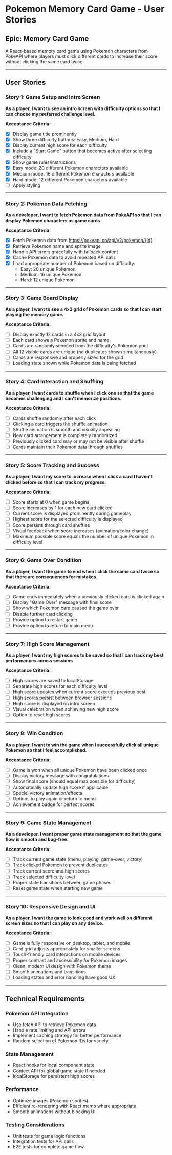 # Pokemon Memory Card Game - User Stories

## Epic: Memory Card Game
A React-based memory card game using Pokemon characters from PokeAPI where players must click different cards to increase their score without clicking the same card twice.

---

## User Stories

### Story 1: Game Setup and Intro Screen
**As a player, I want to see an intro screen with difficulty options so that I can choose my preferred challenge level.**

**Acceptance Criteria:**
- [x] Display game title prominently
- [x] Show three difficulty buttons: Easy, Medium, Hard
- [x] Display current high score for each difficulty
- [x] Include a "Start Game" button that becomes active after selecting difficulty
- [x] Show game rules/instructions
- [x] Easy mode: 20 different Pokemon characters available
- [x] Medium mode: 16 different Pokemon characters available  
- [x] Hard mode: 12 different Pokemon characters available
- [ ] Apply styling

---

### Story 2: Pokemon Data Fetching
**As a developer, I want to fetch Pokemon data from PokeAPI so that I can display Pokemon characters as game cards.**

**Acceptance Criteria:**
- [x] Fetch Pokemon data from https://pokeapi.co/api/v2/pokemon/{id}
- [x] Retrieve Pokemon name and sprite image
- [x] Handle API errors gracefully with fallback content
- [x] Cache Pokemon data to avoid repeated API calls
- [x] Load appropriate number of Pokemon based on difficulty:
  - Easy: 20 unique Pokemon
  - Medium: 16 unique Pokemon  
  - Hard: 12 unique Pokemon

---

### Story 3: Game Board Display
**As a player, I want to see a 4x3 grid of Pokemon cards so that I can start playing the memory game.**

**Acceptance Criteria:**
- [ ] Display exactly 12 cards in a 4x3 grid layout
- [ ] Each card shows a Pokemon sprite and name
- [ ] Cards are randomly selected from the difficulty's Pokemon pool
- [ ] All 12 visible cards are unique (no duplicates shown simultaneously)
- [ ] Cards are responsive and properly sized for the grid
- [ ] Loading state shown while Pokemon data is being fetched

---

### Story 4: Card Interaction and Shuffling
**As a player, I want cards to shuffle when I click one so that the game becomes challenging and I can't memorize positions.**

**Acceptance Criteria:**
- [ ] Cards shuffle randomly after each click
- [ ] Clicking a card triggers the shuffle animation
- [ ] Shuffle animation is smooth and visually appealing
- [ ] New card arrangement is completely randomized
- [ ] Previously clicked card may or may not be visible after shuffle
- [ ] Cards maintain their Pokemon data through shuffles

---

### Story 5: Score Tracking and Success
**As a player, I want my score to increase when I click a card I haven't clicked before so that I can track my progress.**

**Acceptance Criteria:**
- [ ] Score starts at 0 when game begins
- [ ] Score increases by 1 for each new card clicked
- [ ] Current score is displayed prominently during gameplay
- [ ] Highest score for the selected difficulty is displayed
- [ ] Score persists through card shuffles
- [ ] Visual feedback when score increases (animation/color change)
- [ ] Maximum possible score equals the number of unique Pokemon in difficulty level

---

### Story 6: Game Over Condition
**As a player, I want the game to end when I click the same card twice so that there are consequences for mistakes.**

**Acceptance Criteria:**
- [ ] Game ends immediately when a previously clicked card is clicked again
- [ ] Display "Game Over" message with final score
- [ ] Show which Pokemon card caused the game over
- [ ] Disable further card clicking
- [ ] Provide option to restart game
- [ ] Provide option to return to main menu

---

### Story 7: High Score Management
**As a player, I want my high scores to be saved so that I can track my best performances across sessions.**

**Acceptance Criteria:**
- [ ] High scores are saved to localStorage
- [ ] Separate high scores for each difficulty level
- [ ] High score updates when current score exceeds previous best
- [ ] High scores persist between browser sessions
- [ ] High score is displayed on intro screen
- [ ] Visual celebration when achieving new high score
- [ ] Option to reset high scores

---

### Story 8: Win Condition
**As a player, I want to win the game when I successfully click all unique Pokemon so that I feel accomplished.**

**Acceptance Criteria:**
- [ ] Game is won when all unique Pokemon have been clicked once
- [ ] Display victory message with congratulations
- [ ] Show final score (should equal max possible for difficulty)
- [ ] Automatically update high score if applicable
- [ ] Special victory animation/effects
- [ ] Options to play again or return to menu
- [ ] Achievement badge for perfect scores

---

### Story 9: Game State Management
**As a developer, I want proper game state management so that the game flow is smooth and bug-free.**

**Acceptance Criteria:**
- [ ] Track current game state (menu, playing, game-over, victory)
- [ ] Track clicked Pokemon to prevent duplicates
- [ ] Track current score and high scores
- [ ] Track selected difficulty level
- [ ] Proper state transitions between game phases
- [ ] Reset game state when starting new game

---

### Story 10: Responsive Design and UI
**As a player, I want the game to look good and work well on different screen sizes so that I can play on any device.**

**Acceptance Criteria:**
- [ ] Game is fully responsive on desktop, tablet, and mobile
- [ ] Card grid adjusts appropriately for smaller screens
- [ ] Touch-friendly card interactions on mobile devices
- [ ] Proper contrast and accessibility for Pokemon images
- [ ] Clean, modern UI design with Pokemon theme
- [ ] Smooth animations and transitions
- [ ] Loading states and error handling have good UX

---

## Technical Requirements

### Pokemon API Integration
- Use fetch API to retrieve Pokemon data
- Handle rate limiting and API errors
- Implement caching strategy for better performance
- Random selection of Pokemon IDs for variety

### State Management
- React hooks for local component state
- Context API for global game state if needed
- localStorage for persistent high scores

### Performance
- Optimize images (Pokemon sprites)
- Efficient re-rendering with React.memo where appropriate
- Smooth animations without blocking UI

### Testing Considerations
- Unit tests for game logic functions
- Integration tests for API calls
- E2E tests for complete game flow
